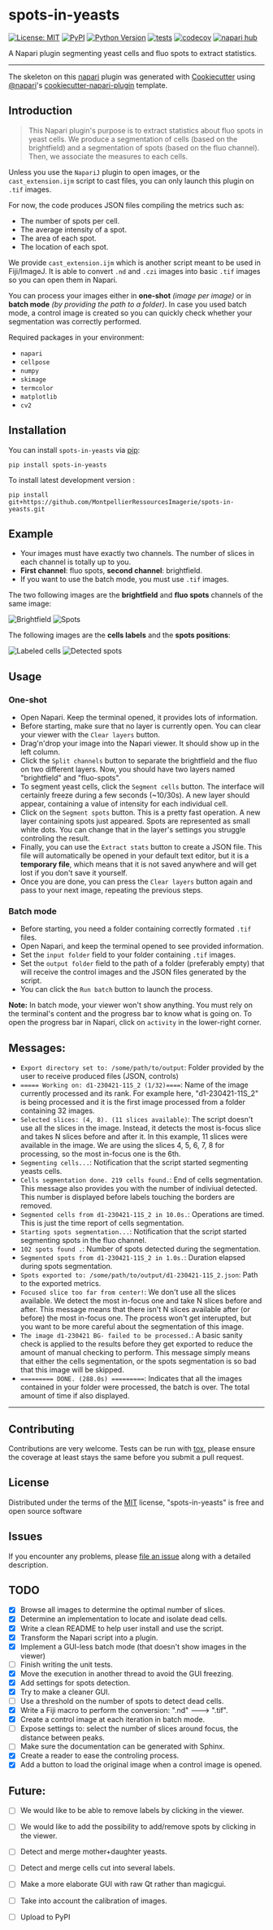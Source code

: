 # spots-in-yeasts

[![License: MIT](https://img.shields.io/badge/License-MIT-green.svg)](https://github.com/MontpellierRessourcesImagerie/spots-in-yeasts/raw/master/LICENSE)
[![PyPI](https://img.shields.io/pypi/v/spots-in-yeasts.svg?color=green)](https://pypi.org/project/spots-in-yeasts)
[![Python Version](https://img.shields.io/pypi/pyversions/spots-in-yeasts.svg?color=green)](https://python.org)
[![tests](https://github.com/MontpellierRessourcesImagerie/spots-in-yeasts/workflows/tests/badge.svg)](https://github.com/MontpellierRessourcesImagerie/spots-in-yeasts/actions)
[![codecov](https://codecov.io/gh/MontpellierRessourcesImagerie/spots-in-yeasts/branch/master/graph/badge.svg)](https://codecov.io/gh/MontpellierRessourcesImagerie/spots-in-yeasts)
[![napari hub](https://img.shields.io/endpoint?url=https://api.napari-hub.org/shields/spots-in-yeasts)](https://napari-hub.org/plugins/spots-in-yeasts)

A Napari plugin segmenting yeast cells and fluo spots to extract statistics.

----------------------------------

The skeleton on this [napari] plugin was generated with [Cookiecutter] using [@napari]'s [cookiecutter-napari-plugin] template.


## Introduction

> This Napari plugin's purpose is to extract statistics about fluo spots in yeast cells. We produce a segmentation of cells (based on the brightfield) and a segmentation of spots (based on the fluo channel). Then, we associate the measures to each cells.

Unless you use the `NapariJ` plugin to open images, or the `cast_extension.ijm` script to cast files, you can only launch this plugin on `.tif` images.

For now, the code produces JSON files compiling the metrics such as:
- The number of spots per cell.
- The average intensity of a spot.
- The area of each spot.
- The location of each spot.

We provide `cast_extension.ijm` which is another script meant to be used in Fiji/ImageJ. It is able to convert `.nd` and `.czi` images into basic `.tif` images so you can open them in Napari.

You can process your images either in __one-shot__ _(image per image)_ or in __batch mode__ _(by providing the path to a folder)_. In case you used batch mode, a control image is created so you can quickly check whether your segmentation was correctly performed.

Required packages in your environment:
- `napari`
- `cellpose`
- `numpy`
- `skimage`
- `termcolor`
- `matplotlib`
- `cv2`


## Installation

You can install `spots-in-yeasts` via [pip]:

    pip install spots-in-yeasts



To install latest development version :

    pip install git+https://github.com/MontpellierRessourcesImagerie/spots-in-yeasts.git


## Example

- Your images must have exactly two channels. The number of slices in each channel is totally up to you.
- __First channel__: fluo spots, __second channel__: brightfield.
- If you want to use the batch mode, you must use `.tif` images.

The two following images are the __brightfield__ and __fluo spots__ channels of the same image:

![Brightfield](https://dev.mri.cnrs.fr/attachments/download/3017/bf.png)
![Spots](https://dev.mri.cnrs.fr/attachments/download/3018/fluo.png)

The following images are the __cells labels__ and the __spots positions__:

![Labeled cells](https://dev.mri.cnrs.fr/attachments/download/3016/cells.png)
![Detected spots](https://dev.mri.cnrs.fr/attachments/download/3019/spots.png)

## Usage

### One-shot

- Open Napari. Keep the terminal opened, it provides lots of information.
- Before starting, make sure that no layer is currently open. You can clear your viewer with the `Clear layers` button.
- Drag'n'drop your image into the Napari viewer. It should show up in the left column.
- Click the `Split channels` button to separate the brightfield and the fluo on two different layers. Now, you should have two layers named "brightfield" and "fluo-spots".
- To segment yeast cells, click the `Segment cells` button. The interface will certainly freeze during a few seconds (~10/30s). A new layer should appear, containing a value of intensity for each individual cell.
- Click on the `Segment spots` button. This is a pretty fast operation. A new layer containing spots just appeared. Spots are represented as small white dots. You can change that in the layer's settings you struggle controling the result.
- Finally, you can use the `Extract stats` button to create a JSON file. This file will automatically be opened in your default text editor, but it is a __temporary file__, which means that it is not saved anywhere and will get lost if you don't save it yourself.
- Once you are done, you can press the `Clear layers` button again and pass to your next image, repeating the previous steps.

### Batch mode

- Before starting, you need a folder containing correctly formated `.tif` files.
- Open Napari, and keep the terminal opened to see provided information.
- Set the `input folder` field to your folder containing `.tif` images.
- Set the `output folder` field to the path of a folder (preferably empty) that will receive the control images and the JSON files generated by the script.
- You can click the `Run batch` button to launch the process.

__Note:__ In batch mode, your viewer won't show anything. You must rely on the terminal's content and the progress bar to know what is going on. To open the progress bar in Napari, click on `activity` in the lower-right corner.

## Messages:

- `Export directory set to: /some/path/to/output`: Folder provided by the user to receive produced files (JSON, controls)
- `===== Working on: d1-230421-11S_2 (1/32)====`: Name of the image currently processed and its rank. For example here, "d1-230421-11S_2" is being processed and it is the first image processed from a folder containing 32 images.
- `Selected slices: (4, 8). (11 slices available)`: The script doesn't use all the slices in the image. Instead, it detects the most is-focus slice and takes N slices before and after it. In this example, 11 slices were available in the image. We are using the slices 4, 5, 6, 7, 8 for processing, so the most in-focus one is the 6th.
- `Segmenting cells...`: Notification that the script started segmenting yeasts cells.
- `Cells segmentation done. 219 cells found.`: End of cells segmentation. This message also provides you with the number of indiviual detected. This number is displayed before labels touching the borders are removed.
- `Segmented cells from d1-230421-11S_2 in 10.0s.`: Operations are timed. This is just the time report of cells segmentation.
- `Starting spots segmentation...`: Notification that the script started segmenting spots in the fluo channel.
- `102 spots found .`: Number of spots detected during the segmentation.
- `Segmented spots from d1-230421-11S_2 in 1.0s.`: Duration elapsed during spots segmentation.
- `Spots exported to: /some/path/to/output/d1-230421-11S_2.json`: Path to the exported metrics.
- `Focused slice too far from center!`: We don't use all the slices available. We detect the most in-focus one and take N slices before and after. This message means that there isn't N slices available after (or before) the most in-focus one. The process won't get interupted, but you want to be more careful about the segmentation of this image.
- `The image d1-230421 BG- failed to be processed.`: A basic sanity check is applied to the results before they get exported to reduce the amount of manual checking to perform. This message simply means that either the cells segmentation, or the spots segmentation is so bad that this image will be skipped.
- `========= DONE. (288.0s) =========`: Indicates that all the images contained in your folder were processed, the batch is over. The total amount of time if also displayed.

----------------------------------

## Contributing

Contributions are very welcome. Tests can be run with [tox], please ensure
the coverage at least stays the same before you submit a pull request.

## License

Distributed under the terms of the [MIT] license,
"spots-in-yeasts" is free and open source software

## Issues

If you encounter any problems, please [file an issue] along with a detailed description.


## TODO

- [X] Browse all images to determine the optimal number of slices.
- [X] Determine an implementation to locate and isolate dead cells.
- [X] Write a clean README to help user install and use the script.
- [X] Transform the Napari script into a plugin.
- [X] Implement a GUI-less batch mode (that doesn't show images in the viewer)
- [ ] Finish writing the unit tests.
- [X] Move the execution in another thread to avoid the GUI freezing.
- [X] Add settings for spots detection.
- [X] Try to make a cleaner GUI.
- [ ] Use a threshold on the number of spots to detect dead cells.
- [X] Write a Fiji macro to perform the conversion: ".nd" ---> ".tif".
- [X] Create a control image at each iteration in batch mode.
- [ ] Expose settings to: select the number of slices around focus, the distance between peaks.
- [ ] Make sure the documentation can be generated with Sphinx.
- [X] Create a reader to ease the controling process.
- [X] Add a button to load the original image when a control image is opened.

## Future:

- [ ] We would like to be able to remove labels by clicking in the viewer.
- [ ] We would like to add the possibility to add/remove spots by clicking in the viewer.
- [ ] Detect and merge mother+daughter yeasts.
- [ ] Detect and merge cells cut into several labels.
- [ ] Make a more elaborate GUI with raw Qt rather than magicgui.
- [ ] Take into account the calibration of images.
- [ ] Upload to PyPI


[napari]: https://github.com/napari/napari
[Cookiecutter]: https://github.com/audreyr/cookiecutter
[@napari]: https://github.com/napari
[MIT]: http://opensource.org/licenses/MIT
[BSD-3]: http://opensource.org/licenses/BSD-3-Clause
[GNU GPL v3.0]: http://www.gnu.org/licenses/gpl-3.0.txt
[GNU LGPL v3.0]: http://www.gnu.org/licenses/lgpl-3.0.txt
[Apache Software License 2.0]: http://www.apache.org/licenses/LICENSE-2.0
[Mozilla Public License 2.0]: https://www.mozilla.org/media/MPL/2.0/index.txt
[cookiecutter-napari-plugin]: https://github.com/napari/cookiecutter-napari-plugin

[file an issue]: https://github.com/MontpellierRessourcesImagerie/spots-in-yeasts/issues

[napari]: https://github.com/napari/napari
[tox]: https://tox.readthedocs.io/en/latest/
[pip]: https://pypi.org/project/pip/
[PyPI]: https://pypi.org/
